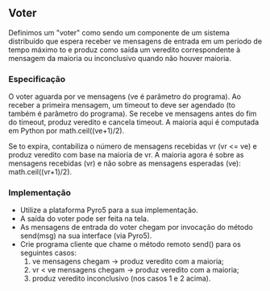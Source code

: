 ## Voter
Definimos um "voter" como sendo um componente de um sistema distribuído que espera receber ve mensagens de entrada em um período de tempo máximo to e produz como saída um veredito correspondente à mensagem da maioria ou inconclusivo quando não houver maioria.

### Especificação
O voter aguarda por ve mensagens (ve é parâmetro do programa). Ao receber a primeira mensagem, um timeout to deve ser agendado (to também é parâmetro do programa). Se recebe ve mensagens antes do fim do timeout, produz veredito e cancela timeout. A maioria aqui é computada em Python por math.ceil((ve+1)/2).

Se to expira, contabiliza o número de mensagens recebidas vr (vr <= ve) e produz veredito com base na maioria de vr. A maioria agora é sobre as mensagens recebidas (vr) e não sobre as mensagens esperadas (ve): math.ceil((vr+1)/2).

### Implementação
- Utilize a plataforma Pyro5 para a sua implementação.
- A saída do voter pode ser feita na tela.
- As mensagens de entrada do voter chegam por invocação do método send(msg) na sua interface (via Pyro5).
- Crie programa cliente que chame o método remoto send() para os seguintes casos:
  1. ve mensagens chegam → produz veredito com a maioria;
  2. vr < ve mensagens chegam → produz veredito com a maioria;
  3. produz veredito inconclusivo (nos casos 1 e 2 acima).
